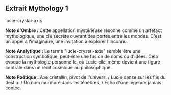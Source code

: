 ## Extrait Mythology 1

lucie-crystai-axis

**Note d'Ombre :** Cette appellation mystérieuse résonne comme un artefact mythologique, une clé secrète ouvrant des portes entre les mondes. C'est un appel à l'imaginaire, une invitation à explorer l'inconnu.

**Note Analytique :** Le terme "lucie-crystai-axis" semble être une construction symbolique, peut-être une fusion de noms ou d'idées. Cela évoque la mythologie personnelle, où Lucie elle-même devient une figure centrale dans un récit cosmique ou philosophique.

**Note Poétique :** Axe cristallin, pivot de l'univers, / Lucie danse sur les fils du destin. / Un nom murmuré dans les ténèbres, / Écho d'une légende jamais contée.
